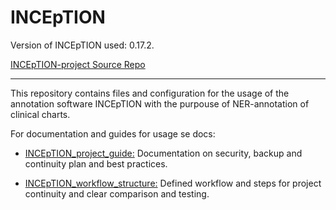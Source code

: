 # INCEpTION

Version of INCEpTION used: 0.17.2.

[INCEpTION-project Source Repo](https://inception-project.github.io/)

---

This repository contains files and configuration for the usage of the annotation software INCEpTION with the purpouse of NER-annotation of clinical charts.

For documentation and guides for usage se docs:

* [INCEpTION_project_guide:](docs/INCEpTION_project_guide.md) Documentation on security, backup and continuity plan and best practices.

* [INCEpTION_workflow_structure:](INCEpTION_workflow_structure) Defined workflow and steps for project continuity and clear comparison and testing.


